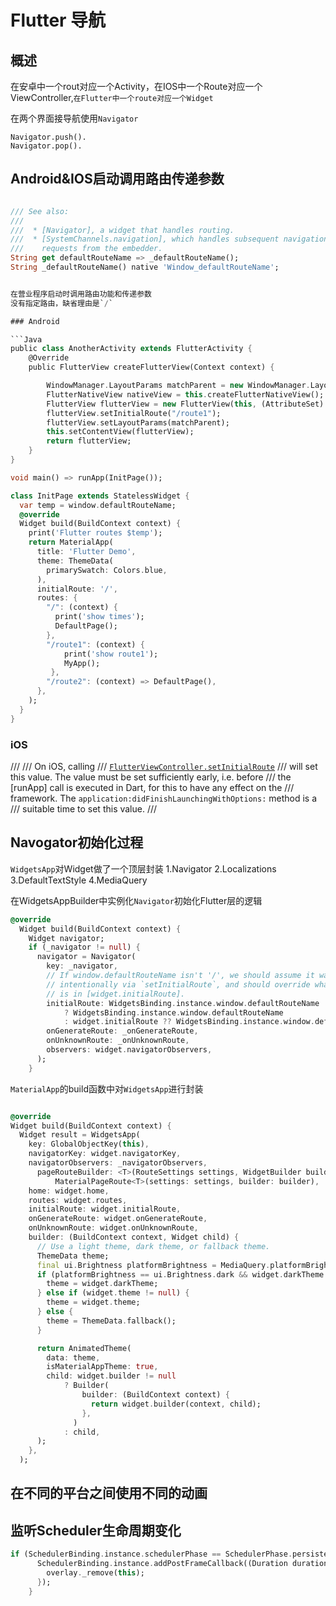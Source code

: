 # Flutter 导航


## 概述


在安卓中一个rout对应一个Activity，在IOS中一个Route对应一个ViewController,`在Flutter中一个route对应一个Widget`

在两个界面接导航使用`Navigator`

    Navigator.push().
    Navigator.pop().

## Android&IOS启动调用路由传递参数

```Dart

/// See also:
///
///  * [Navigator], a widget that handles routing.
///  * [SystemChannels.navigation], which handles subsequent navigation
///    requests from the embedder.
String get defaultRouteName => _defaultRouteName();
String _defaultRouteName() native 'Window_defaultRouteName';
```


```Dart

在营业程序启动时调用路由功能和传递参数
没有指定路由，缺省理由是`/`

### Android

```Java
public class AnotherActivity extends FlutterActivity {
    @Override
    public FlutterView createFlutterView(Context context) {

        WindowManager.LayoutParams matchParent = new WindowManager.LayoutParams(-1, -1);
        FlutterNativeView nativeView = this.createFlutterNativeView();
        FlutterView flutterView = new FlutterView(this, (AttributeSet) null, nativeView);
        flutterView.setInitialRoute("/route1");
        flutterView.setLayoutParams(matchParent);
        this.setContentView(flutterView);
        return flutterView;
    }
}
```

```Dart
void main() => runApp(InitPage());

class InitPage extends StatelessWidget {
  var temp = window.defaultRouteName;
  @override
  Widget build(BuildContext context) {
    print('Flutter routes $temp');
    return MaterialApp(
      title: 'Flutter Demo',
      theme: ThemeData(
        primarySwatch: Colors.blue,
      ),
      initialRoute: '/',
      routes: {
        "/": (context) {
          print('show times');
          DefaultPage();
        },
        "/route1": (context) {
            print('show route1');
            MyApp();
         },
        "/route2": (context) => DefaultPage(),
      },
    );
  }
}
```
### iOS
///
/// On iOS, calling
/// [`FlutterViewController.setInitialRoute`](/objcdoc/Classes/FlutterViewController.html#/c:objc%28cs%29FlutterViewController%28im%29setInitialRoute:)
/// will set this value. The value must be set sufficiently early, i.e. before
/// the [runApp] call is executed in Dart, for this to have any effect on the
/// framework. The `application:didFinishLaunchingWithOptions:` method is a
/// suitable time to set this value.
///

## Navogator初始化过程

`WidgetsApp`对Widget做了一个顶层封装
1.Navigator
2.Localizations
3.DefaultTextStyle
4.MediaQuery

在WidgetsAppBuilder中实例化`Navigator`初始化Flutter层的逻辑
```Dart
@override
  Widget build(BuildContext context) {
    Widget navigator;
    if (_navigator != null) {
      navigator = Navigator(
        key: _navigator,
        // If window.defaultRouteName isn't '/', we should assume it was set
        // intentionally via `setInitialRoute`, and should override whatever
        // is in [widget.initialRoute].
        initialRoute: WidgetsBinding.instance.window.defaultRouteName != Navigator.defaultRouteName
            ? WidgetsBinding.instance.window.defaultRouteName
            : widget.initialRoute ?? WidgetsBinding.instance.window.defaultRouteName,
        onGenerateRoute: _onGenerateRoute,
        onUnknownRoute: _onUnknownRoute,
        observers: widget.navigatorObservers,
      );
    }
```
`MaterialApp`的build函数中对`WidgetsApp`进行封装
```Dart

@override
Widget build(BuildContext context) {
  Widget result = WidgetsApp(
    key: GlobalObjectKey(this),
    navigatorKey: widget.navigatorKey,
    navigatorObservers: _navigatorObservers,
      pageRouteBuilder: <T>(RouteSettings settings, WidgetBuilder builder) =>
          MaterialPageRoute<T>(settings: settings, builder: builder),
    home: widget.home,
    routes: widget.routes,
    initialRoute: widget.initialRoute,
    onGenerateRoute: widget.onGenerateRoute,
    onUnknownRoute: widget.onUnknownRoute,
    builder: (BuildContext context, Widget child) {
      // Use a light theme, dark theme, or fallback theme.
      ThemeData theme;
      final ui.Brightness platformBrightness = MediaQuery.platformBrightnessOf(context);
      if (platformBrightness == ui.Brightness.dark && widget.darkTheme != null) {
        theme = widget.darkTheme;
      } else if (widget.theme != null) {
        theme = widget.theme;
      } else {
        theme = ThemeData.fallback();
      }

      return AnimatedTheme(
        data: theme,
        isMaterialAppTheme: true,
        child: widget.builder != null
            ? Builder(
                builder: (BuildContext context) {
                  return widget.builder(context, child);
                },
              )
            : child,
      );
    },
  );

```

## 在不同的平台之间使用不同的动画

## 监听Scheduler生命周期变化
```Dart
if (SchedulerBinding.instance.schedulerPhase == SchedulerPhase.persistentCallbacks) {
      SchedulerBinding.instance.addPostFrameCallback((Duration duration) {
        overlay._remove(this);
      });
    }
```
